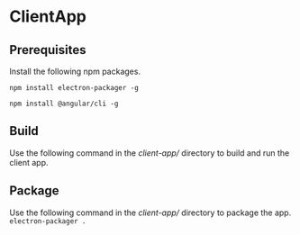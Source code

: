 # ClientApp

## Prerequisites

Install the following npm packages.

`npm install electron-packager -g`

`npm install @angular/cli -g`

## Build

Use the following command in the _client-app/_ directory to build and run the client app.

## Package

Use the following command in the _client-app/_ directory to package the app.
`electron-packager .`
